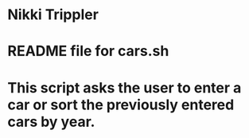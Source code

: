 # Nikki Trippler
# README file for cars.sh
# This script asks the user to enter a car or sort the previously entered cars by year.

